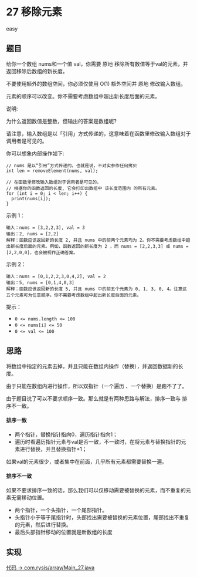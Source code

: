 # 27 移除元素

easy

## 题目

给你一个数组 nums和一个值 val，你需要 原地 移除所有数值等于val的元素，并返回移除后数组的新长度。

不要使用额外的数组空间，你必须仅使用 O(1) 额外空间并 原地 修改输入数组。

元素的顺序可以改变。你不需要考虑数组中超出新长度后面的元素。



说明:

为什么返回数值是整数，但输出的答案是数组呢?

请注意，输入数组是以「引用」方式传递的，这意味着在函数里修改输入数组对于调用者是可见的。

你可以想象内部操作如下:
```
// nums 是以“引用”方式传递的。也就是说，不对实参作任何拷贝
int len = removeElement(nums, val);

// 在函数里修改输入数组对于调用者是可见的。
// 根据你的函数返回的长度, 它会打印出数组中 该长度范围内 的所有元素。
for (int i = 0; i < len; i++) {
  print(nums[i]);
}
```

示例 1：
```
输入：nums = [3,2,2,3], val = 3
输出：2, nums = [2,2]
解释：函数应该返回新的长度 2, 并且 nums 中的前两个元素均为 2。你不需要考虑数组中超出新长度后面的元素。例如，函数返回的新长度为 2 ，而 nums = [2,2,3,3] 或 nums = [2,2,0,0]，也会被视作正确答案。
```
示例 2：
```
输入：nums = [0,1,2,2,3,0,4,2], val = 2
输出：5, nums = [0,1,4,0,3]
解释：函数应该返回新的长度 5, 并且 nums 中的前五个元素为 0, 1, 3, 0, 4。注意这五个元素可为任意顺序。你不需要考虑数组中超出新长度后面的元素。
```

提示：

- `0 <= nums.length <= 100`
- `0 <= nums[i] <= 50`
- `0 <= val <= 100`

## 思路

将数组中指定的元素去掉，并且只能在数组内操作（替换），并返回数据新的长度。

由于只能在数组内进行操作，所以双指针（一个遍历 、一个替换）是跑不了了。

由于题目说了可以不要求顺序一致。那么就是有两种思路与解法，排序一致与 排序不一致。

#### 排序一致

- 两个指针，替换指针指向0，遍历指针指向1；
- 遍历时看遍历指针元素与val是否一致，不一致时，在将元素与替换指针的元素进行替换，并且替换指针+1；

如果val的元素很少，或者集中在前面，几乎所有元素都需要替换一遍。

#### 排序不一致

如果不要求排序一致的话，那么我们可以仅移动需要被替换的元素，而不重复的元素无需移动位置。

- 两个指针，一个头指针，一个尾部指针。
- 头指针小于等于尾指针时，头部找出需要被替换的元素位置，尾部找出不重复的元素，然后进行替换。
- 最后头部指针移动的位置就是新数组的长度

## 实现

[代码 -> com.rysis/array/Main_27.java](../../src/com/rysis/array/Main_27.java)